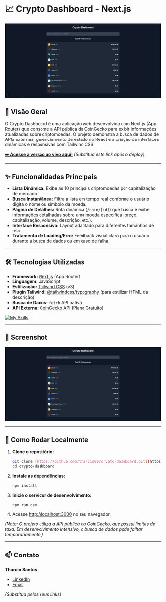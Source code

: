 # 📈 Crypto Dashboard - Next.js

![Screenshot do Crypto Dashboard](./public/screenshot-crypto.png) 
## 🌟 Visão Geral

O Crypto Dashboard é uma aplicação web desenvolvida com Next.js (App Router) que consome a API pública da CoinGecko para exibir informações atualizadas sobre criptomoedas. O projeto demonstra a busca de dados de APIs externas, gerenciamento de estado no React e a criação de interfaces dinâmicas e responsivas com Tailwind CSS.

**[➡️ Acesse a versão ao vivo aqui!](https://seu-link-do-vercel-crypto.com)** *(Substitua este link após o deploy)*

---

## ✨ Funcionalidades Principais

* **Lista Dinâmica:** Exibe as 10 principais criptomoedas por capitalização de mercado.
* **Busca Instantânea:** Filtra a lista em tempo real conforme o usuário digita o nome ou símbolo da moeda.
* **Página de Detalhes:** Rota dinâmica (`/coin/[id]`) que busca e exibe informações detalhadas sobre uma moeda específica (preço, capitalização, volume, descrição, etc.).
* **Interface Responsiva:** Layout adaptado para diferentes tamanhos de tela.
* **Tratamento de Loading/Erro:** Feedback visual claro para o usuário durante a busca de dados ou em caso de falha.

---

## 🛠️ Tecnologias Utilizadas

* **Framework:** [Next.js](https://nextjs.org/) (App Router)
* **Linguagem:** JavaScript
* **Estilização:** [Tailwind CSS](https://tailwindcss.com/) (v3)
* **Plugin Tailwind:** [@tailwindcss/typography](https://tailwindcss.com/docs/typography-plugin) (para estilizar HTML da descrição)
* **Busca de Dados:** `fetch` API nativa
* **API Externa:** [CoinGecko API](https://www.coingecko.com/pt/api/documentation) (Plano Gratuito)

[![My Skills](https://skillicons.dev/icons?i=nextjs,react,tailwind,js)](https://skillicons.dev)

---

## 📸 Screenshot


![Screenshot do Crypto Dashboard](./public/screenshot-crypto.png)

---

## 🚀 Como Rodar Localmente

1.  **Clone o repositório:**
    ```bash
    git clone [https://github.com/tharcio09/crypto-dashboard.git](https://github.com/tharcio09/crypto-dashboard.git) # Substitua pela URL correta
    cd crypto-dashboard
    ```

2.  **Instale as dependências:**
    ```bash
    npm install
    ```

3.  **Inicie o servidor de desenvolvimento:**
    ```bash
    npm run dev
    ```

4.  Acesse [http://localhost:3000](http://localhost:3000) no seu navegador.

*(Nota: O projeto utiliza a API pública da CoinGecko, que possui limites de taxa. Em desenvolvimento intensivo, a busca de dados pode falhar temporariamente.)*

---

## 📫 Contato

**Tharcio Santos**

* [LinkedIn](https://www.linkedin.com/in/tharcio-santos/)
* [Email](mailto:tharciosantos09@gmail.com)

*(Substitua pelos seus links)*

